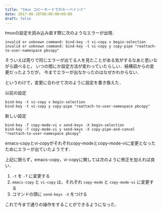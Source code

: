 ```yaml
---
title: "tmux コピーモードでのキーバインド"
date: 2017-06-18T00:00:00+09:00
draft: false
---
```


tmuxの設定を読み込み直す際に次のようなエラーが出現．

```
invalid or unknown command: bind-key -t vi-copy v begin-selection
invalid or unknown command: bind-key -t vi-copy y copy-pipe "reattach-to-user-namespace pbcopy"
```

そういえば周りで同じエラーが出てる人を見たことがある気がするなあと思いながら調べると，
いつの間にか設定方法が変わっていたらしい．結構前からの変更だったようだが，
今までエラーが出なかったのはなぜかわからない．

というわけで，変更に合わせて次のように設定を書き換えた．

以前の設定

```
bind-key -t vi-copy v begin-selection
bind-key -t vi-copy y copy-pipe "reattach-to-user-namespace pbcopy"
```

新しい設定

```
bind-key -T copy-mode-vi v send-keys -X begin-selection
bind-key -T copy-mode-vi y send-keys -X copy-pipe-and-cancel "reattach-to-user-namespace pbcopy"
```

emacs-copyとvi-copyがそれぞれcopy-modeとcopy-mode-viに変更となったためにエラーが出ていたようです．

上記に限らず，emacs-copy，vi-copyに関しては次のように修正を加えれば良い．

1.  `-t` を `-T` に変更する
2.  `emacs-copy` と `vi-copy` は，それぞれ `copy-mode` と `copy-mode-vi` に変更する
3.  コマンドの頭に `send-keys -X` をつける

これで今まで通りの操作をすることができるようになった．
